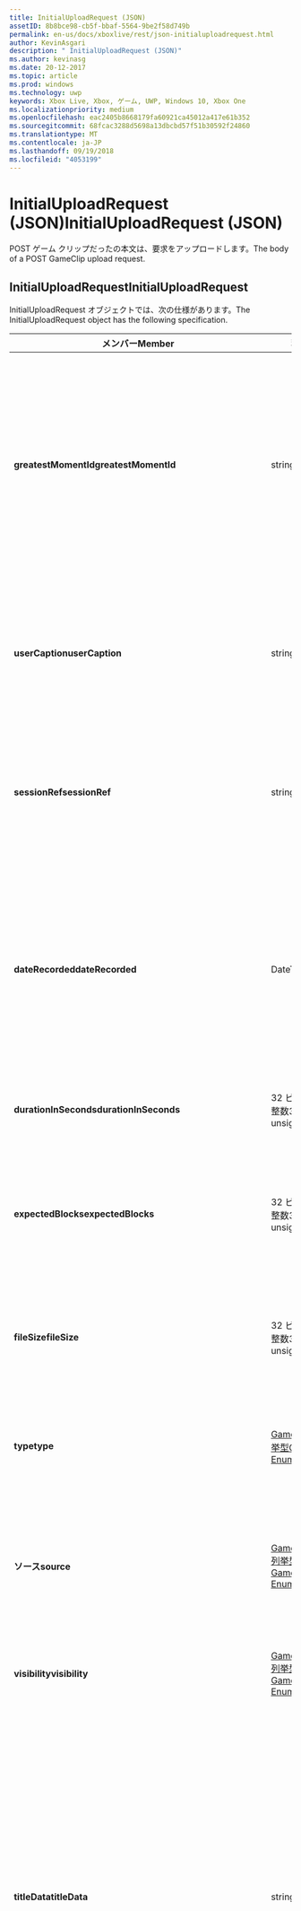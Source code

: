 ```yaml
---
title: InitialUploadRequest (JSON)
assetID: 8b8bce98-cb5f-bbaf-5564-9be2f58d749b
permalink: en-us/docs/xboxlive/rest/json-initialuploadrequest.html
author: KevinAsgari
description: " InitialUploadRequest (JSON)"
ms.author: kevinasg
ms.date: 20-12-2017
ms.topic: article
ms.prod: windows
ms.technology: uwp
keywords: Xbox Live, Xbox, ゲーム, UWP, Windows 10, Xbox One
ms.localizationpriority: medium
ms.openlocfilehash: eac2405b8668179fa60921ca45012a417e61b352
ms.sourcegitcommit: 68fcac3288d5698a13dbcbd57f51b30592f24860
ms.translationtype: MT
ms.contentlocale: ja-JP
ms.lasthandoff: 09/19/2018
ms.locfileid: "4053199"
---
```

# <a name="initialuploadrequest-json"></a><span data-ttu-id="c29de-104">InitialUploadRequest (JSON)</span><span class="sxs-lookup"><span data-stu-id="c29de-104">InitialUploadRequest (JSON)</span></span>
<span data-ttu-id="c29de-105">POST ゲーム クリップだったの本文は、要求をアップロードします。</span><span class="sxs-lookup"><span data-stu-id="c29de-105">The body of a POST GameClip upload request.</span></span> 
<a id="ID4EN"></a>

 
## <a name="initialuploadrequest"></a><span data-ttu-id="c29de-106">InitialUploadRequest</span><span class="sxs-lookup"><span data-stu-id="c29de-106">InitialUploadRequest</span></span>
 
<span data-ttu-id="c29de-107">InitialUploadRequest オブジェクトでは、次の仕様があります。</span><span class="sxs-lookup"><span data-stu-id="c29de-107">The InitialUploadRequest object has the following specification.</span></span>
 
| <span data-ttu-id="c29de-108">メンバー</span><span class="sxs-lookup"><span data-stu-id="c29de-108">Member</span></span>| <span data-ttu-id="c29de-109">種類</span><span class="sxs-lookup"><span data-stu-id="c29de-109">Type</span></span>| <span data-ttu-id="c29de-110">説明</span><span class="sxs-lookup"><span data-stu-id="c29de-110">Description</span></span>| 
| --- | --- | --- | 
| <b><span data-ttu-id="c29de-111">greatestMomentId</span><span class="sxs-lookup"><span data-stu-id="c29de-111">greatestMomentId</span></span></b>| <span data-ttu-id="c29de-112">string</span><span class="sxs-lookup"><span data-stu-id="c29de-112">string</span></span>| <span data-ttu-id="c29de-113">クリップの名として使用する、テキスト文字列 ID。</span><span class="sxs-lookup"><span data-stu-id="c29de-113">The string ID for the text to use as the name for the clip.</span></span> <span data-ttu-id="c29de-114">これの管理し、タイトルの開発者によってタイトルの構成ファイルにローカライズされます。</span><span class="sxs-lookup"><span data-stu-id="c29de-114">This is managed and localized in the config file for the title by the developer of the title.</span></span>| 
| <b><span data-ttu-id="c29de-115">userCaption</span><span class="sxs-lookup"><span data-stu-id="c29de-115">userCaption</span></span></b>| <span data-ttu-id="c29de-116">string</span><span class="sxs-lookup"><span data-stu-id="c29de-116">string</span></span>| <span data-ttu-id="c29de-117">省略可能。</span><span class="sxs-lookup"><span data-stu-id="c29de-117">Optional.</span></span> <span data-ttu-id="c29de-118">ユーザー入力の代替名最大 250 文字の最大長ゲーム クリップされます。</span><span class="sxs-lookup"><span data-stu-id="c29de-118">Alternate user-entered name for game clip up to a maximum length of 250 characters.</span></span>| 
| <b><span data-ttu-id="c29de-119">sessionRef</span><span class="sxs-lookup"><span data-stu-id="c29de-119">sessionRef</span></span></b>| <span data-ttu-id="c29de-120">string</span><span class="sxs-lookup"><span data-stu-id="c29de-120">string</span></span>| <span data-ttu-id="c29de-121">省略可能。</span><span class="sxs-lookup"><span data-stu-id="c29de-121">Optional.</span></span> <span data-ttu-id="c29de-122">ゲーム セッションのレコーディングの完了を参照します。</span><span class="sxs-lookup"><span data-stu-id="c29de-122">Game session reference during which the recording was done.</span></span>| 
| <b><span data-ttu-id="c29de-123">dateRecorded</span><span class="sxs-lookup"><span data-stu-id="c29de-123">dateRecorded</span></span></b>| <span data-ttu-id="c29de-124">DateTime</span><span class="sxs-lookup"><span data-stu-id="c29de-124">DateTime</span></span>| <span data-ttu-id="c29de-125">UTC で、レコーディングを開始した時刻。</span><span class="sxs-lookup"><span data-stu-id="c29de-125">The time the recording was started, in UTC.</span></span> <span data-ttu-id="c29de-126">ISO 8601 形式の文字列としてマーシャ リング (詳細については、<a href="http://www.w3.org/TR/NOTE-datetime">日付と時刻の形式</a>を参照) の書式を設定します。</span><span class="sxs-lookup"><span data-stu-id="c29de-126">Marshalled as a string in ISO 8601 format (see <a href="http://www.w3.org/TR/NOTE-datetime">Date and Time Formats</a> for more information).</span></span>| 
| <b><span data-ttu-id="c29de-127">durationInSeconds</span><span class="sxs-lookup"><span data-stu-id="c29de-127">durationInSeconds</span></span></b>| <span data-ttu-id="c29de-128">32 ビット符号なし整数</span><span class="sxs-lookup"><span data-stu-id="c29de-128">32-bit unsigned integer</span></span>| <span data-ttu-id="c29de-129">秒単位でのクリップの長さ。</span><span class="sxs-lookup"><span data-stu-id="c29de-129">The length of the clip in seconds.</span></span>| 
| <b><span data-ttu-id="c29de-130">expectedBlocks</span><span class="sxs-lookup"><span data-stu-id="c29de-130">expectedBlocks</span></span></b>| <span data-ttu-id="c29de-131">32 ビット符号なし整数</span><span class="sxs-lookup"><span data-stu-id="c29de-131">32-bit unsigned integer</span></span>| <span data-ttu-id="c29de-132">省略可能。</span><span class="sxs-lookup"><span data-stu-id="c29de-132">Optional.</span></span> <span data-ttu-id="c29de-133">ファイルを分類するブロックの数。</span><span class="sxs-lookup"><span data-stu-id="c29de-133">Number of blocks into which file will be divided.</span></span> <span data-ttu-id="c29de-134">省略ファイルは、1 つの要求で送信されます。</span><span class="sxs-lookup"><span data-stu-id="c29de-134">Omit if file will be transmitted in a single request.</span></span>| 
| <b><span data-ttu-id="c29de-135">fileSize</span><span class="sxs-lookup"><span data-stu-id="c29de-135">fileSize</span></span></b>| <span data-ttu-id="c29de-136">32 ビット符号なし整数</span><span class="sxs-lookup"><span data-stu-id="c29de-136">32-bit unsigned integer</span></span>| <span data-ttu-id="c29de-137">ファイル サイズのアップロードされるビデオのバイト数。</span><span class="sxs-lookup"><span data-stu-id="c29de-137">File size in bytes of the video that will be uploaded.</span></span>| 
| <b><span data-ttu-id="c29de-138">type</span><span class="sxs-lookup"><span data-stu-id="c29de-138">type</span></span></b>| [<span data-ttu-id="c29de-139">GameClipType 列挙型</span><span class="sxs-lookup"><span data-stu-id="c29de-139">GameClipType Enumeration</span></span>](../enums/gvr-enum-gamecliptypes.md)| <span data-ttu-id="c29de-140">コンマ区切りで列挙型の文字列値としてマーシャ リング クリップの種類です。</span><span class="sxs-lookup"><span data-stu-id="c29de-140">The type of clip, marshaled as a string value of the enumeration that is comma-delimited.</span></span>| 
| <b><span data-ttu-id="c29de-141">ソース</span><span class="sxs-lookup"><span data-stu-id="c29de-141">source</span></span></b>| [<span data-ttu-id="c29de-142">GameClipSource 列挙型</span><span class="sxs-lookup"><span data-stu-id="c29de-142">GameClipSource Enumeration</span></span>](../enums/gvr-enum-gameclipsource.md)| <span data-ttu-id="c29de-143">クリップの元の指定、列挙体の文字列値としてマーシャ リングします。</span><span class="sxs-lookup"><span data-stu-id="c29de-143">Specifies how the clip was sourced, marshaled as a string value of the enumeration.</span></span>| 
| <b><span data-ttu-id="c29de-144">visibility</span><span class="sxs-lookup"><span data-stu-id="c29de-144">visibility</span></span></b>| [<span data-ttu-id="c29de-145">GameClipVisibility 列挙型</span><span class="sxs-lookup"><span data-stu-id="c29de-145">GameClipVisibility Enumeration</span></span>](../enums/gvr-enum-gameclipvisibility.md)| <span data-ttu-id="c29de-146">システムの公開後に、ゲーム クリップの可視性を指定します。</span><span class="sxs-lookup"><span data-stu-id="c29de-146">Specifies the visibility of the game clip once it is published in the system.</span></span>| 
| <b><span data-ttu-id="c29de-147">titleData</span><span class="sxs-lookup"><span data-stu-id="c29de-147">titleData</span></span></b>| <span data-ttu-id="c29de-148">string</span><span class="sxs-lookup"><span data-stu-id="c29de-148">string</span></span>| <span data-ttu-id="c29de-149">省略可能。</span><span class="sxs-lookup"><span data-stu-id="c29de-149">Optional.</span></span> <span data-ttu-id="c29de-150">このクリップに関連付けられているタイトル固有のプロパティのプロパティ バッグです。</span><span class="sxs-lookup"><span data-stu-id="c29de-150">Property bag for title-specific properties associated with this clip.</span></span> <span data-ttu-id="c29de-151">格納され、として返されるのです。</span><span class="sxs-lookup"><span data-stu-id="c29de-151">Stored and returned as-is.</span></span> <span data-ttu-id="c29de-152">タイトル デベロッパーは、クリップに関するメタデータを保持するため、このフィールドを使用できます。</span><span class="sxs-lookup"><span data-stu-id="c29de-152">Title developers can use this field to persist their own metadata about a clip.</span></span>| 
| <b><span data-ttu-id="c29de-153">titleData</span><span class="sxs-lookup"><span data-stu-id="c29de-153">titleData</span></span></b>| <span data-ttu-id="c29de-154">string</span><span class="sxs-lookup"><span data-stu-id="c29de-154">string</span></span>| <span data-ttu-id="c29de-155">省略可能。</span><span class="sxs-lookup"><span data-stu-id="c29de-155">Optional.</span></span> <span data-ttu-id="c29de-156">このクリップに関連付けられているコンソールに固有のプロパティのプロパティ バッグです。</span><span class="sxs-lookup"><span data-stu-id="c29de-156">Property bag for console-specific properties associated with this clip.</span></span> <span data-ttu-id="c29de-157">格納され、として返されるのです。</span><span class="sxs-lookup"><span data-stu-id="c29de-157">Stored and returned as-is.</span></span> <span data-ttu-id="c29de-158">本体のプラットフォームでは、クリップに関するメタデータを保持するため、このフィールドを使用できます。</span><span class="sxs-lookup"><span data-stu-id="c29de-158">Console Platform can use this field to persist their own metadata about a clip.</span></span>| 
| <b><span data-ttu-id="c29de-159">systemProperties</span><span class="sxs-lookup"><span data-stu-id="c29de-159">systemProperties</span></span></b>| <span data-ttu-id="c29de-160">string</span><span class="sxs-lookup"><span data-stu-id="c29de-160">string</span></span>| <span data-ttu-id="c29de-161">省略可能。</span><span class="sxs-lookup"><span data-stu-id="c29de-161">Optional.</span></span> <span data-ttu-id="c29de-162">このクリップに関連付けられているコンソールに固有のプロパティのプロパティ バッグです。</span><span class="sxs-lookup"><span data-stu-id="c29de-162">Property bag for console-specific properties associated with this clip.</span></span> <span data-ttu-id="c29de-163">格納され、として返されます。</span><span class="sxs-lookup"><span data-stu-id="c29de-163">Stored and returned as is.</span></span> <span data-ttu-id="c29de-164">本体のプラットフォームでは、クリップに関するメタデータを保持するため、このフィールドを使用できます。</span><span class="sxs-lookup"><span data-stu-id="c29de-164">Console Platform can use this field to persist their own metadata about a clip.</span></span>| 
| <b><span data-ttu-id="c29de-165">usersInSession</span><span class="sxs-lookup"><span data-stu-id="c29de-165">usersInSession</span></span></b>| <span data-ttu-id="c29de-166">文字列の配列</span><span class="sxs-lookup"><span data-stu-id="c29de-166">array of string</span></span>| <span data-ttu-id="c29de-167">省略可能。</span><span class="sxs-lookup"><span data-stu-id="c29de-167">Optional.</span></span> <span data-ttu-id="c29de-168">現在のセッションでユーザーの一覧。</span><span class="sxs-lookup"><span data-stu-id="c29de-168">A list of the users in the current session.</span></span>| 
| <b><span data-ttu-id="c29de-169">thumbnailSource</span><span class="sxs-lookup"><span data-stu-id="c29de-169">thumbnailSource</span></span></b>| [<span data-ttu-id="c29de-170">ThumbnailSource 列挙型</span><span class="sxs-lookup"><span data-stu-id="c29de-170">ThumbnailSource Enumeration</span></span>](../enums/gvr-enum-thumbnailsource.md)| <span data-ttu-id="c29de-171">省略可能。</span><span class="sxs-lookup"><span data-stu-id="c29de-171">Optional.</span></span> <span data-ttu-id="c29de-172">サムネイルのソース。</span><span class="sxs-lookup"><span data-stu-id="c29de-172">The source of the thumbnail.</span></span>| 
| <b><span data-ttu-id="c29de-173">thumbnailOffsetMillseconds</span><span class="sxs-lookup"><span data-stu-id="c29de-173">thumbnailOffsetMillseconds</span></span></b>| <span data-ttu-id="c29de-174">32 ビット符号付き整数</span><span class="sxs-lookup"><span data-stu-id="c29de-174">32-bit signed integer</span></span>| <span data-ttu-id="c29de-175">生成されたオフセットのサムネイルを (ミリ秒単位) のオフセットを指定します。</span><span class="sxs-lookup"><span data-stu-id="c29de-175">Specifies the offset (in milliseconds) for offset generated thumbnails.</span></span> <span data-ttu-id="c29de-176"><b>ThumbnailSource</b>をオフセットを設定するときに指定だけです。</span><span class="sxs-lookup"><span data-stu-id="c29de-176">Only specified when <b>thumbnailSource</b> is set to Offset.</span></span>| 
| <b><span data-ttu-id="c29de-177">savedByUser</span><span class="sxs-lookup"><span data-stu-id="c29de-177">savedByUser</span></span></b>| <span data-ttu-id="c29de-178">ブール値</span><span class="sxs-lookup"><span data-stu-id="c29de-178">Boolean value</span></span>| <span data-ttu-id="c29de-179">省略可能。</span><span class="sxs-lookup"><span data-stu-id="c29de-179">Optional.</span></span> <span data-ttu-id="c29de-180">FIFO 記憶域ではなく、ユーザーのクォータに保存するクリップを設定します。</span><span class="sxs-lookup"><span data-stu-id="c29de-180">Sets the clip to be saved to the user's quota instead of FIFO storage.</span></span> <span data-ttu-id="c29de-181">既定値は false です。</span><span class="sxs-lookup"><span data-stu-id="c29de-181">Defaults to false.</span></span>| 
  
<a id="ID4ERH"></a>

 
## <a name="sample-json-syntax"></a><span data-ttu-id="c29de-182">JSON 構文の例</span><span class="sxs-lookup"><span data-stu-id="c29de-182">Sample JSON syntax</span></span>
 

```json
{
   "greatestMomentId": "123abc",
   "userCaption": "OMG Look at this!",
   "sessionRef": "4587552a-a5ad-4c4c-a787-5bc5af70e4c9",
   "dateRecorded": "2012-12-23T11:08:08Z",
   "durationInSeconds": 27,
   "expectedBlocks": 7,
   "fileSize": 1234567,
   "type": "MagicMoment, Achievement",
   "source": "Console",
   "visibility": "Default",
   "titleData": "{ 'Boss': 'The Invincible' }",
   "systemProperties": "{ 'Id': '123456', 'Location': 'C:\\videos\\123456.mp4' }",
   "thumbnailSource": "Offset",
   "thumbnailOffsetMillseconds": 20000,
   "savedByUser": false
 }
    
```

  
<a id="ID4E1H"></a>

 
## <a name="see-also"></a><span data-ttu-id="c29de-183">関連項目</span><span class="sxs-lookup"><span data-stu-id="c29de-183">See also</span></span>
 
<a id="ID4E3H"></a>

 
##### <a name="parent"></a><span data-ttu-id="c29de-184">Parent</span><span class="sxs-lookup"><span data-stu-id="c29de-184">Parent</span></span> 

[<span data-ttu-id="c29de-185">JavaScript Object Notation (JSON) オブジェクト リファレンス</span><span class="sxs-lookup"><span data-stu-id="c29de-185">JavaScript Object Notation (JSON) Object Reference</span></span>](atoc-xboxlivews-reference-json.md)

   